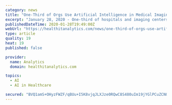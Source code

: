 ```yaml
---
category: news
title: "One-Third of Orgs Use Artificial Intelligence in Medical Imaging"
excerpt: "January 28, 2020 - One-third of hospitals and imaging centers report using artificial intelligence, machine learning, or deep learning to aid tasks associated with patient care imaging or business operations, according to a survey from Definitive Healthcare. Artificial intelligence has the potential to transform medical imaging, saving ..."
publishedDateTime: 2020-01-28T19:49:00Z
webUrl: "https://healthitanalytics.com/news/one-third-of-orgs-use-artificial-intelligence-in-medical-imaging"
type: article
quality: 19
heat: 19
published: false

provider:
  name: Analytics
  domain: healthitanalytics.com

topics:
  - AI
  - AI in Healthcare

secured: "BVQ1amS+OHyzFWZF/qBUu+I5K8vjqJLXJze0RQwC8S480uIm19jYGlPCuZCNOeM4pQog+29IGnMMcufrywuJ9JCs9oSLadAvAA3rqMTdyDROP/gJ9SenoG4bpm/I9wG9YbojIHejLdpERvv5kZ6a4lPx6k0/Zg0+bV7GLHzXq+5GAdNkKfHvsaJDUQexlXKRVT+HV9Nydd4iOR+Izwu4zseyCor4toxy8fGSJeqFjWtea/cn7AuVw2aOq/qebYoKA7QvZa1LTR62xb8GE5JqMEdXEDhVEkO18HmuRszDh7MbxZslVrFmxiT0TUJHbGqwRcI1yCTcQh752munnre+0ADKWpywwaghBCuKVks5Fy0UVFpQgNBiUsf7zSJfuKpi8ySYPNCAPA0sPDNsrKWV0CBTsmmsmC870+Fh0TkLG0YXYV6mVfn02Mm7FUBgcSC+V5r94A0m88qZe8Ijj+nK+EUBRICJmhRaFmHoZiYk+8A=;7OgD/CGB9h8SV1mgTmkwbg=="
---
```


